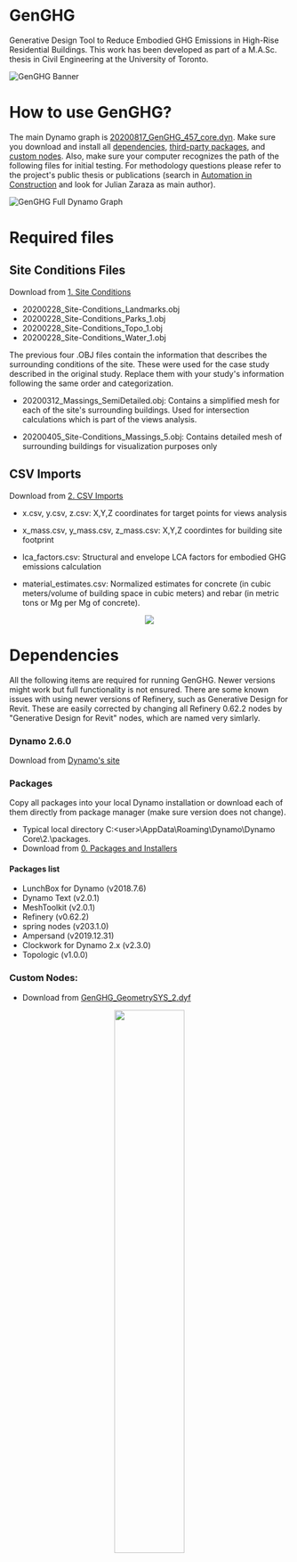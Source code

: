 # GenGHG
Generative Design Tool to Reduce Embodied GHG Emissions in High-Rise Residential Buildings.
This work has been developed as part of a M.A.Sc. thesis in Civil Engineering at the University of Toronto.


![GenGHG Banner](https://www.dropbox.com/s/5lsjhh7ih4tbfdg/2020.12.28%20Github%20Banner%202.png?raw=1)

# How to use GenGHG?
The main Dynamo graph is [20200817_GenGHG_457_core.dyn](https://github.com/julianzpe/GenGHG/blob/master/20200817_GenGHG_457_core.dyn). Make sure you download and install all [dependencies](https://github.com/julianzpe/GenGHG#dependencies), [third-party packages](https://github.com/julianzpe/GenGHG#packages-list), and [custom nodes](https://github.com/julianzpe/GenGHG#custom-nodes). Also, make sure your computer recognizes the path of the following files for initial testing. For methodology questions please refer to the project's public thesis or publications (search in  [Automation in Construction](https://www.sciencedirect.com/journal/automation-in-construction) and look for Julian Zaraza as main author).

![GenGHG Full Dynamo Graph](https://www.dropbox.com/s/jd1geft4jgi0p82/Dynamo%20Full%20Graph.png?raw=1)

# Required files
## Site Conditions Files
Download from [1. Site Conditions](https://github.com/julianzpe/GenGHG/tree/master/1.%20Site%20Conditions)

- 20200228_Site-Conditions_Landmarks.obj
- 20200228_Site-Conditions_Parks_1.obj
- 20200228_Site-Conditions_Topo_1.obj
- 20200228_Site-Conditions_Water_1.obj

The previous four .OBJ files contain the information that describes the surrounding conditions of the site. These were used for the case study described in the original study. Replace them with your study's information following the same order and categorization.

- 20200312_Massings_SemiDetailed.obj: Contains a simplified mesh for each of the site's surrounding buildings. Used for intersection calculations which is part of the views analysis. 

- 20200405_Site-Conditions_Massings_5.obj: Contains detailed mesh of surrounding buildings for visualization purposes only

## CSV Imports
Download from [2. CSV Imports](https://github.com/julianzpe/GenGHG/tree/master/2.%20CSV%20Imports)
- x.csv, y.csv, z.csv: X,Y,Z coordinates for target points for views analysis

- x_mass.csv, y_mass.csv, z_mass.csv: X,Y,Z coordintes for building site footprint 

- lca_factors.csv: Structural and envelope LCA factors for embodied GHG emissions calculation

- material_estimates.csv: Normalized estimates for concrete (in cubic meters/volume of building space in cubic meters) and rebar (in metric tons or Mg per Mg of concrete).

<p align="center">
  <img src="https://www.dropbox.com/s/p9pl0fazjom6a2v/2020.12.28%20GenGHG%20GIF.gif?raw=1">
</p>

# Dependencies
All the following items are required for running GenGHG. Newer versions might work but full functionality is not ensured. There are some known issues with using newer versions of Refinery, such as Generative Design for Revit. These are easily corrected by changing all Refinery 0.62.2 nodes by "Generative Design for Revit" nodes, which are named very simlarly.

### Dynamo 2.6.0 
Download from [Dynamo's site](https://www.dynamobim.org)

### Packages
Copy all packages into your local Dynamo installation or download each of them directly from package manager (make sure version does not change). 

* Typical local directory C:\<user>\AppData\Roaming\Dynamo\Dynamo Core\2.<version>\packages. 
* Download from [0. Packages and Installers](https://github.com/julianzpe/GenGHG/tree/master/0.%20Packages%20and%20Installers)
  
####    Packages list
- LunchBox for Dynamo (v2018.7.6)
- Dynamo Text (v2.0.1)
- MeshToolkit (v2.0.1)
- Refinery (v0.62.2)
- spring nodes (v203.1.0)
- Ampersand (v2019.12.31)
- Clockwork for Dynamo 2.x (v2.3.0)
- Topologic (v1.0.0)

### Custom Nodes:
- Download from [GenGHG_GeometrySYS_2.dyf](https://github.com/julianzpe/GenGHG/blob/master/20200817_GenGHG_457_core.dyn)

<p align="center">
<img src="https://www.dropbox.com/s/535161oyug4u0zp/GenGHG_thumbnail.png?raw=1" width=50% height=50%>
</p>



